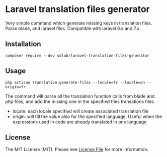 # Laravel translation files generator

Very simple command which generate missing keys in translation files.
Parse blade, and laravel files. 
Compatible with laravel 6.x and 7.x.

## Installation

```
composer require --dev sdlab/laravel-translation-files-generator
```

## Usage

```
php artisan translation:generate-files --locale=fr --locale=en --origin=fr
```

The command will parse all the translation function calls from blade and php files, and add the missing one in the specified files transations files.
* locale: each locale specified will create associated translation file
* origin: will fill the value also for the specified language. Useful when the expressions used in code are already translated in one language

## License

The MIT License (MIT). Please see [License File](LICENSE.md) for more information.
